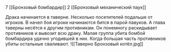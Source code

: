 7 [[Бронзовый бомбардир]]
2 [[Бронзовый механический паук]]

Драка начинается в таверне. Несколько посетителей подальше от игроков. В начел боя игроки начинаются бится в парой павуков. А глава таверны несётся к другим противникам. Он понемногу раскидывает противников и вывозит всю драку. Малая группа убита бомбой бомбардира удачно угодившей  в них. 
Когда большая часть противников убиты остальные сваливают. 
![[Таверно Бронзовый котёл.jpg]]